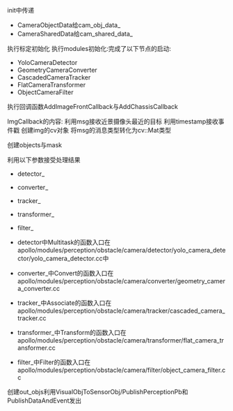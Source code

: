 init中传递 
* CameraObjectData给cam_obj_data_
* CameraSharedData给cam_shared_data_

执行标定初始化
执行modules初始化:完成了以下节点的启动:
* YoloCameraDetector
* GeometryCameraConverter
* CascadedCameraTracker
* FlatCameraTransformer
* ObjectCameraFilter


执行回调函数AddImageFrontCallback与AddChassisCallback

ImgCallback的内容:
利用msg接收近景摄像头最近的目标
利用timestamp接收事件戳
创建img的cv对象 将msg的消息类型转化为cv::Mat类型

创建objects与mask

利用以下参数接受处理结果
* detector_
* converter_
* tracker_
* transformer_
* filter_


* detector中Multitask的函数入口在apollo/modules/perception/obstacle/camera/detector/yolo_camera_detector/yolo_camera_detector.cc中
* converter_中Convert的函数入口在apollo/modules/perception/obstacle/camera/converter/geometry_camera_converter.cc
* tracker_中Associate的函数入口在apollo/modules/perception/obstacle/camera/tracker/cascaded_camera_tracker.cc
* transformer_中Transform的函数入口在apollo/modules/perception/obstacle/camera/transformer/flat_camera_transformer.cc
* filter_中Filter的函数入口在apollo/modules/perception/obstacle/camera/filter/object_camera_filter.cc


创建out_objs利用VisualObjToSensorObj/PublishPerceptionPb和PublishDataAndEvent发出

